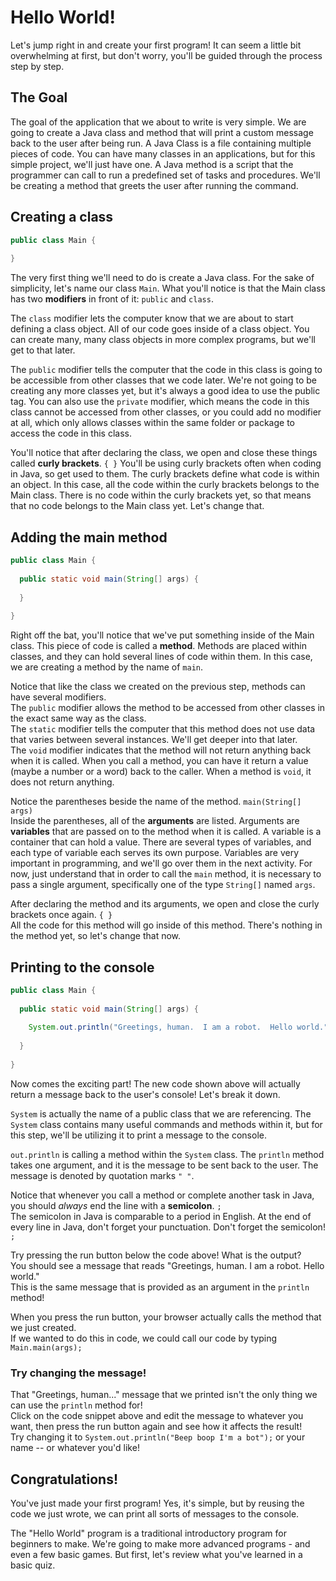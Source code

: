# Hello World!

Let's jump right in and create your first program!
It can seem a little bit overwhelming at first, but don't worry, you'll be guided through the process step by step.

## The Goal

The goal of the application that we about to write is very simple.  We are going to create a Java class and method that will print a custom message back to the user after being run.  A Java Class is a file containing multiple pieces of code.  You can have many classes in an applications, but for this simple project, we'll just have one.  A Java method is a script that the programmer can call to run a predefined set of tasks and procedures.  We'll be creating a method that greets the user after running the command.

## Creating a class

```java
public class Main {
  
}
```

The very first thing we'll need to do is create a Java class.  For the sake of simplicity, let's name our class `Main`.
What you'll notice is that the Main class has two **modifiers** in front of it: `public` and `class`.

The `class` modifier lets the computer know that we are about to start defining a class object.
All of our code goes inside of a class object.  You can create many, many class objects in more complex programs, but we'll get to that later.

The `public` modifier tells the computer that the code in this class is going to be accessible from other classes that we code later.
We're not going to be creating any more classes yet, but it's always a good idea to use the public tag.
You can also use the `private` modifier, which means the code in this class cannot be accessed from other classes, or you could add no modifier at all, which only allows classes within the same folder or package to access the code in this class.

You'll notice that after declaring the class, we open and close these things called **curly brackets**.  `{ }`
You'll be using curly brackets often when coding in Java, so get used to them.
The curly brackets define what code is within an object.  In this case, all the code within the curly brackets belongs to the Main class.
There is no code within the curly brackets yet, so that means that no code belongs to the Main class yet.  Let's change that.

## Adding the main method

```java
public class Main {
  
  public static void main(String[] args) {
    
  }
  
}
```

Right off the bat, you'll notice that we've put something inside of the Main class.  This piece of code is called a **method**.
Methods are placed within classes, and they can hold several lines of code within them.
In this case, we are creating a method by the name of `main`.

Notice that like the class we created on the previous step, methods can have several modifiers.  
The `public` modifier allows the method to be accessed from other classes in the exact same way as the class.  
The `static` modifier tells the computer that this method does not use data that varies between several instances.  We'll get deeper into that later.  
The `void` modifier indicates that the method will not return anything back when it is called.  When you call a method, you can have it return a value (maybe a number or a word) back to the caller.  When a method is `void`, it does not return anything.

Notice the parentheses beside the name of the method.  `main(String[] args)`  
Inside the parentheses, all of the **arguments** are listed.  Arguments are **variables** that are passed on to the method when it is called.
A variable is a container that can hold a value.  There are several types of variables, and each type of variable each serves its own purpose.
Variables are very important in programming, and we'll go over them in the next activity.  For now, just understand that in order to call the `main` method, it is necessary to pass a single argument, specifically one of the type `String[]` named `args`.

After declaring the method and its arguments, we open and close the curly brackets once again. `{ }`  
All the code for this method will go inside of this method.  There's nothing in the method yet, so let's change that now.

## Printing to the console

```java runnable
public class Main {
  
  public static void main(String[] args) {
    
    System.out.println("Greetings, human.  I am a robot.  Hello world.");
    
  }
  
}
```

Now comes the exciting part!  The new code shown above will actually return a message back to the user's console!  Let's break it down.

`System` is actually the name of a public class that we are referencing.  The `System` class contains many useful commands and methods within it, but for this step, we'll be utilizing it to print a message to the console.

`out.println` is calling a method within the `System` class.  The `println` method takes one argument, and it is the message to be sent back to the user.  The message is denoted by quotation marks `" "`.

Notice that whenever you call a method or complete another task in Java, you should *always* end the line with a **semicolon**.  `;`  
The semicolon in Java is comparable to a period in English.  At the end of every line in Java, don't forget your punctuation.  Don't forget the semicolon!  `;`

Try pressing the run button below the code above!  What is the output?  
You should see a message that reads "Greetings, human.  I am a robot.  Hello world."  
This is the same message that is provided as an argument in the `println` method!

When you press the run button, your browser actually calls the method that we just created.  
If we wanted to do this in code, we could call our code by typing `Main.main(args);`

### **Try changing the message!**

That "Greetings, human..." message that we printed isn't the only thing we can use the `println` method for!  
Click on the code snippet above and edit the message to whatever you want, then press the run button again and see how it affects the result!  
Try changing it to `System.out.println("Beep boop I'm a bot");` or your name -- or whatever you'd like!

## Congratulations!

You've just made your first program!  Yes, it's simple, but by reusing the code we just wrote, we can print all sorts of messages to the console.

The "Hello World" program is a traditional introductory program for beginners to make.
We're going to make more advanced programs - and even a few basic games.  But first, let's review what you've learned in a basic quiz.
